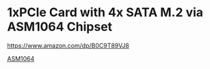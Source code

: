 # 1xPCIe Card with 4x SATA M.2 via ASM1064 Chipset

https://www.amazon.com/dp/B0C9T89VJ8


[ASM1064](https://www.asmedia.com.tw/product/A58yQC9Sp5qg6TrF/58dYQ8bxZ4UR9wG5)
